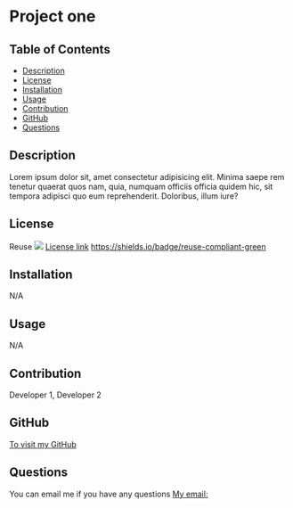 # Project one


  ## Table of Contents
  * [Description](#description)
  * [License](#license)
  * [Installation](#installation)
  * [Usage](#usage)
  * [Contribution](#contribution)
  * [GitHub](#github)
  * [Questions](#questions)
  ## Description
Lorem ipsum dolor sit, amet consectetur adipisicing elit. Minima saepe rem tenetur quaerat quos nam, quia, numquam officiis officia quidem hic, sit tempora adipisci quo eum reprehenderit. Doloribus, illum iure?


  ## License
Reuse ![](https://shields.io/badge/reuse-compliant-green)
[License link]( https://shields.io/badge/reuse-compliant-green)
https://shields.io/badge/reuse-compliant-green


  ## Installation
N/A


  ## Usage
N/A


  ## Contribution
Developer 1, Developer 2


  ## GitHub
[To visit my GitHub]( https://github.com/Ajilakj)


  ## Questions
You can email me if you have any questions [My email:](mailto:kjajila@gmail.com)